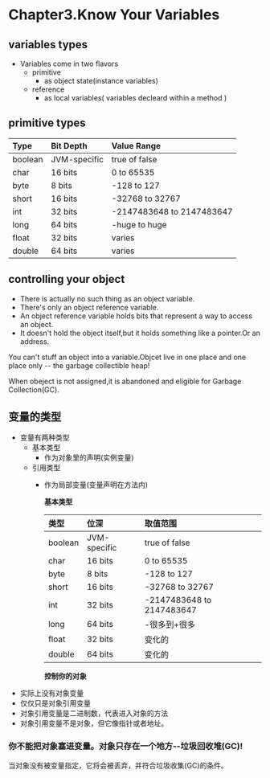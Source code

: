 # Chapter3.Know Your Variables

## variables types

* Variables come in two flavors
  * primitive 
    * as object state\(instance variables\)
  * reference
    * as local variables\( variables decleard within a method \)

## primitive types

| Type | Bit Depth | Value Range |
| :--- | :--- | :--- |
| boolean | JVM-specific | true of false |
| char | 16 bits | 0 to 65535 |
| byte | 8 bits | -128 to 127 |
| short | 16 bits | -32768 to 32767 |
| int | 32 bits | -2147483648 to 2147483647 |
| long | 64 bits | -huge to huge |
| float | 32 bits | varies |
| double | 64 bits | varies |

## controlling your object

* There is actually no such thing as an object variable.
* There's only an object reference variable.
* An object reference variable holds bits that represent a way to access an object.
* It doesn't hold the object itself,but it holds something like a pointer.Or an address.

You can't stuff an object into a variable.Objcet live in one place and one place only -- the garbage collectible heap!

When obeject is not assigned,it is abandoned and eligible for Garbage Collection\(GC\).

## 变量的类型

* 变量有两种类型
  * 基本类型
    * 作为对象里的声明\(实例变量\)
  * 引用类型
    * 作为局部变量\(变量声明在方法内\)

      **基本类型**

      | 类型 | 位深 | 取值范围 |
      | :--- | :--- | :--- |
      | boolean | JVM-specific | true of false |
      | char | 16 bits | 0 to 65535 |
      | byte | 8 bits | -128 to 127 |
      | short | 16 bits | -32768 to 32767 |
      | int | 32 bits | -2147483648 to 2147483647 |
      | long | 64 bits | -很多到+很多 |
      | float | 32 bits | 变化的 |
      | double | 64 bits | 变化的 |

      **控制你的对象**
* 实际上没有对象变量
* 仅仅只是对象引用变量
* 对象引用变量是二进制数，代表进入对象的方法
* 对象引用变量不是对象，但它像指针或者地址。

### 你不能把对象塞进变量。对象只存在一个地方--垃圾回收堆\(GC\)!

当对象没有被变量指定，它将会被丢弃，并符合垃圾收集\(GC\)的条件。

